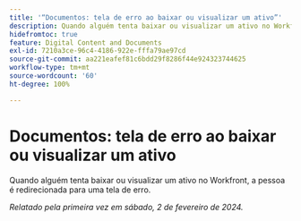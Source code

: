 ```yaml
---
title: '“Documentos: tela de erro ao baixar ou visualizar um ativo”'
description: Quando alguém tenta baixar ou visualizar um ativo no Workfront, a pessoa é redirecionada para uma tela de erro.
hidefromtoc: true
feature: Digital Content and Documents
exl-id: 7210a3ce-96c4-4186-922e-fffa79ae97cd
source-git-commit: aa221eafef81c6bdd29f8286f44e924323744625
workflow-type: tm+mt
source-wordcount: '60'
ht-degree: 100%

---
```


# Documentos: tela de erro ao baixar ou visualizar um ativo


<!--
>[!NOTE]
>
>This issue was fixed on June 13, 2024.
-->

Quando alguém tenta baixar ou visualizar um ativo no Workfront, a pessoa é redirecionada para uma tela de erro.

_Relatado pela primeira vez em sábado, 2 de fevereiro de 2024._
